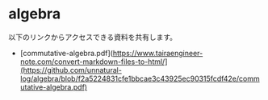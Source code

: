 # algebra

以下のリンクからアクセスできる資料を共有します。

- [commutative-algebra.pdf](https://www.tairaengineer-note.com/convert-markdown-files-to-html/](https://github.com/unnatural-log/algebra/blob/f2a5224831cfe1bbcae3c43925ec90315fcdf42e/commutative-algebra.pdf)

